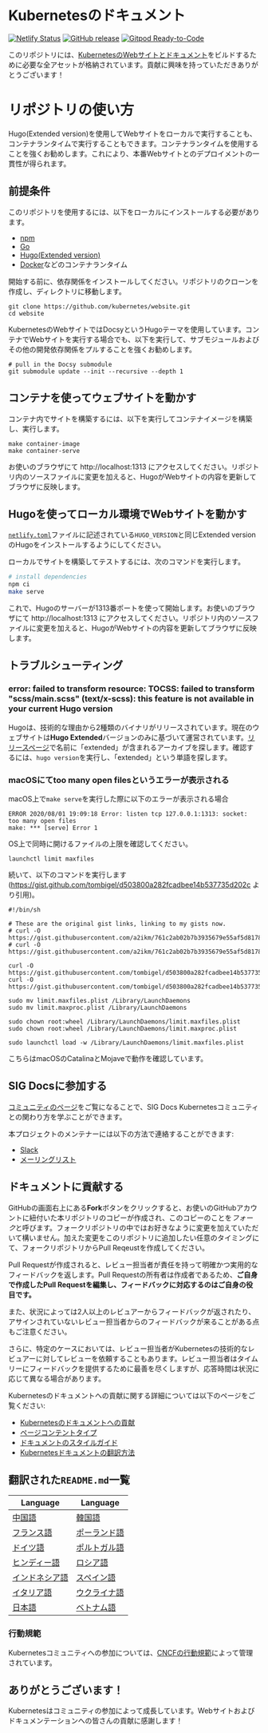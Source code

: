 # Kubernetesのドキュメント

[![Netlify Status](https://api.netlify.com/api/v1/badges/be93b718-a6df-402a-b4a4-855ba186c97d/deploy-status)](https://app.netlify.com/sites/kubernetes-io-main-staging/deploys) [![GitHub release](https://img.shields.io/github/release/kubernetes/website.svg)](https://github.com/kubernetes/website/releases/latest) [![Gitpod Ready-to-Code](https://img.shields.io/badge/Gitpod-ready--to--code-blue?logo=gitpod)](https://gitpod.io/#https://github.com/kubernetes/website/)


このリポジトリには、[KubernetesのWebサイトとドキュメント](https://kubernetes.io/)をビルドするために必要な全アセットが格納されています。貢献に興味を持っていただきありがとうございます！

# リポジトリの使い方

Hugo(Extended version)を使用してWebサイトをローカルで実行することも、コンテナランタイムで実行することもできます。コンテナランタイムを使用することを強くお勧めします。これにより、本番Webサイトとのデプロイメントの一貫性が得られます。

## 前提条件

このリポジトリを使用するには、以下をローカルにインストールする必要があります。

- [npm](https://www.npmjs.com/)
- [Go](https://golang.org/)
- [Hugo(Extended version)](https://gohugo.io/)
- [Docker](https://www.docker.com/)などのコンテナランタイム

開始する前に、依存関係をインストールしてください。リポジトリのクローンを作成し、ディレクトリに移動します。

```
git clone https://github.com/kubernetes/website.git
cd website
```

KubernetesのWebサイトではDocsyというHugoテーマを使用しています。コンテナでWebサイトを実行する場合でも、以下を実行して、サブモジュールおよびその他の開発依存関係をプルすることを強くお勧めします。

```
# pull in the Docsy submodule
git submodule update --init --recursive --depth 1
```

## コンテナを使ってウェブサイトを動かす

コンテナ内でサイトを構築するには、以下を実行してコンテナイメージを構築し、実行します。

```
make container-image
make container-serve
```

お使いのブラウザにて http://localhost:1313 にアクセスしてください。リポジトリ内のソースファイルに変更を加えると、HugoがWebサイトの内容を更新してブラウザに反映します。

## Hugoを使ってローカル環境でWebサイトを動かす

[`netlify.toml`](netlify.toml#L10)ファイルに記述されている`HUGO_VERSION`と同じExtended versionのHugoをインストールするようにしてください。

ローカルでサイトを構築してテストするには、次のコマンドを実行します。

```bash
# install dependencies
npm ci
make serve
```

これで、Hugoのサーバーが1313番ポートを使って開始します。お使いのブラウザにて http://localhost:1313 にアクセスしてください。リポジトリ内のソースファイルに変更を加えると、HugoがWebサイトの内容を更新してブラウザに反映します。

## トラブルシューティング

### error: failed to transform resource: TOCSS: failed to transform "scss/main.scss" (text/x-scss): this feature is not available in your current Hugo version

Hugoは、技術的な理由から2種類のバイナリがリリースされています。現在のウェブサイトは**Hugo Extended**バージョンのみに基づいて運営されています。[リリースページ](https://github.com/gohugoio/hugo/releases)で名前に「extended」が含まれるアーカイブを探します。確認するには、`hugo version`を実行し、「extended」という単語を探します。

### macOSにてtoo many open filesというエラーが表示される

macOS上で`make serve`を実行した際に以下のエラーが表示される場合

```
ERROR 2020/08/01 19:09:18 Error: listen tcp 127.0.0.1:1313: socket: too many open files
make: *** [serve] Error 1
```

OS上で同時に開けるファイルの上限を確認してください。

`launchctl limit maxfiles`

続いて、以下のコマンドを実行します(https://gist.github.com/tombigel/d503800a282fcadbee14b537735d202c より引用)。

```
#!/bin/sh

# These are the original gist links, linking to my gists now.
# curl -O https://gist.githubusercontent.com/a2ikm/761c2ab02b7b3935679e55af5d81786a/raw/ab644cb92f216c019a2f032bbf25e258b01d87f9/limit.maxfiles.plist
# curl -O https://gist.githubusercontent.com/a2ikm/761c2ab02b7b3935679e55af5d81786a/raw/ab644cb92f216c019a2f032bbf25e258b01d87f9/limit.maxproc.plist

curl -O https://gist.githubusercontent.com/tombigel/d503800a282fcadbee14b537735d202c/raw/ed73cacf82906fdde59976a0c8248cce8b44f906/limit.maxfiles.plist
curl -O https://gist.githubusercontent.com/tombigel/d503800a282fcadbee14b537735d202c/raw/ed73cacf82906fdde59976a0c8248cce8b44f906/limit.maxproc.plist

sudo mv limit.maxfiles.plist /Library/LaunchDaemons
sudo mv limit.maxproc.plist /Library/LaunchDaemons

sudo chown root:wheel /Library/LaunchDaemons/limit.maxfiles.plist
sudo chown root:wheel /Library/LaunchDaemons/limit.maxproc.plist

sudo launchctl load -w /Library/LaunchDaemons/limit.maxfiles.plist
```

こちらはmacOSのCatalinaとMojaveで動作を確認しています。

## SIG Docsに参加する

[コミュニティのページ](https://github.com/kubernetes/community/tree/master/sig-docs#meetings)をご覧になることで、SIG Docs Kubernetesコミュニティとの関わり方を学ぶことができます。

本プロジェクトのメンテナーには以下の方法で連絡することができます:

- [Slack](https://kubernetes.slack.com/messages/kubernetes-docs-ja)
- [メーリングリスト](https://groups.google.com/forum/#!forum/kubernetes-sig-docs)

## ドキュメントに貢献する

GitHubの画面右上にある**Fork**ボタンをクリックすると、お使いのGitHubアカウントに紐付いた本リポジトリのコピーが作成され、このコピーのことを*フォーク*と呼びます。フォークリポジトリの中ではお好きなように変更を加えていただいて構いません。加えた変更をこのリポジトリに追加したい任意のタイミングにて、フォークリポジトリからPull Reqeustを作成してください。

Pull Requestが作成されると、レビュー担当者が責任を持って明確かつ実用的なフィードバックを返します。Pull Requestの所有者は作成者であるため、**ご自身で作成したPull Requestを編集し、フィードバックに対応するのはご自身の役目です。**

また、状況によっては2人以上のレビュアーからフィードバックが返されたり、アサインされていないレビュー担当者からのフィードバックが来ることがある点もご注意ください。

さらに、特定のケースにおいては、レビュー担当者がKubernetesの技術的なレビュアーに対してレビューを依頼することもあります。レビュー担当者はタイムリーにフィードバックを提供するために最善を尽くしますが、応答時間は状況に応じて異なる場合があります。

Kubernetesのドキュメントへの貢献に関する詳細については以下のページをご覧ください:

* [Kubernetesのドキュメントへの貢献](https://kubernetes.io/ja/docs/contribute/)
* [ページコンテントタイプ](https://kubernetes.io/docs/contribute/style/page-content-types/)
* [ドキュメントのスタイルガイド](https://kubernetes.io/docs/contribute/style/style-guide/)
* [Kubernetesドキュメントの翻訳方法](https://kubernetes.io/docs/contribute/localization/)

## 翻訳された`README.md`一覧

| Language  | Language |
|---|---|
|[中国語](README-zh.md)|[韓国語](README-ko.md)|
|[フランス語](README-fr.md)|[ポーランド語](README-pl.md)|
|[ドイツ語](README-de.md)|[ポルトガル語](README-pt.md)|
|[ヒンディー語](README-hi.md)|[ロシア語](README-ru.md)|
|[インドネシア語](README-id.md)|[スペイン語](README-es.md)|
|[イタリア語](README-it.md)|[ウクライナ語](README-uk.md)|
|[日本語](README-ja.md)|[ベトナム語](README-vi.md)|

### 行動規範

Kubernetesコミュニティへの参加については、[CNCFの行動規範](https://github.com/cncf/foundation/blob/master/code-of-conduct.md)によって管理されています。

## ありがとうございます！

Kubernetesはコミュニティの参加によって成長しています。Webサイトおよびドキュメンテーションへの皆さんの貢献に感謝します！
